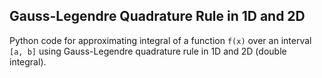 ## Gauss-Legendre Quadrature Rule in 1D and 2D

Python code for approximating integral of a function `f(x)` over an interval `[a, b]` using Gauss-Legendre quadrature rule in 1D and 2D (double integral).
